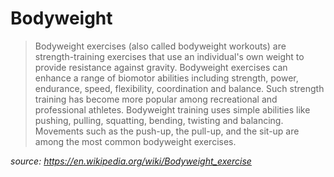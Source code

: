 # Bodyweight

> Bodyweight exercises (also called bodyweight workouts) are strength-training exercises that use an individual's own weight to provide resistance against gravity. Bodyweight exercises can enhance a range of biomotor abilities including strength, power, endurance, speed, flexibility, coordination and balance. Such strength training has become more popular among recreational and professional athletes. Bodyweight training uses simple abilities like pushing, pulling, squatting, bending, twisting and balancing. Movements such as the push-up, the pull-up, and the sit-up are among the most common bodyweight exercises.

_source: https://en.wikipedia.org/wiki/Bodyweight_exercise_
